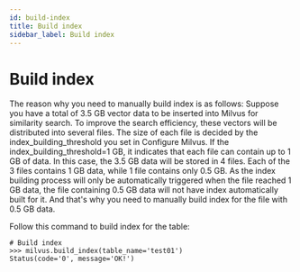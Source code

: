 ```yaml
---
id: build-index
title: Build index
sidebar_label: Build index
---
```


# Build index

The reason why you need to manually build index is as follows:
Suppose you have a total of 3.5 GB vector data to be inserted into Milvus for similarity search. To improve the search efficiency, these vectors will be distributed into several files. The size of each file is decided by the index_building_threshold you set in Configure Milvus. If the index_building_threshold=1 GB, it indicates that each file can contain up to 1 GB of data. In this case, the 3.5 GB data will be stored in 4 files. Each of the 3 files contains 1 GB data, while 1 file contains only 0.5 GB. As the index building process will only be automatically triggered when the file reached 1 GB data, the file containing 0.5 GB data will not have index automatically built for it. And that's why you need to manually build index for the file with 0.5 GB data. 

Follow this command to build index for the table:

```
# Build index
>>> milvus.build_index(table_name='test01')
Status(code='0', message='OK!')
```

